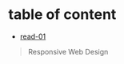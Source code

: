 # table of content

* [read-01](https://motasemalsqoor.github.io/reading-notes/201/read-1) 
> Responsive Web Design
